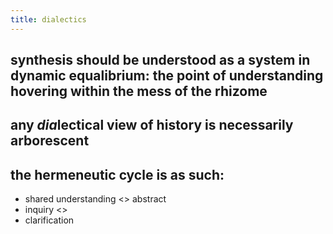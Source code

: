 ```yaml
---
title: dialectics
---
```


## synthesis should be understood as a system in dynamic equalibrium: the point of understanding hovering within the mess of the rhizome
## any *dia*lectical view of history is necessarily arborescent
## the hermeneutic cycle is as such:
- shared understanding <> abstract
- inquiry <> 
- clarification
